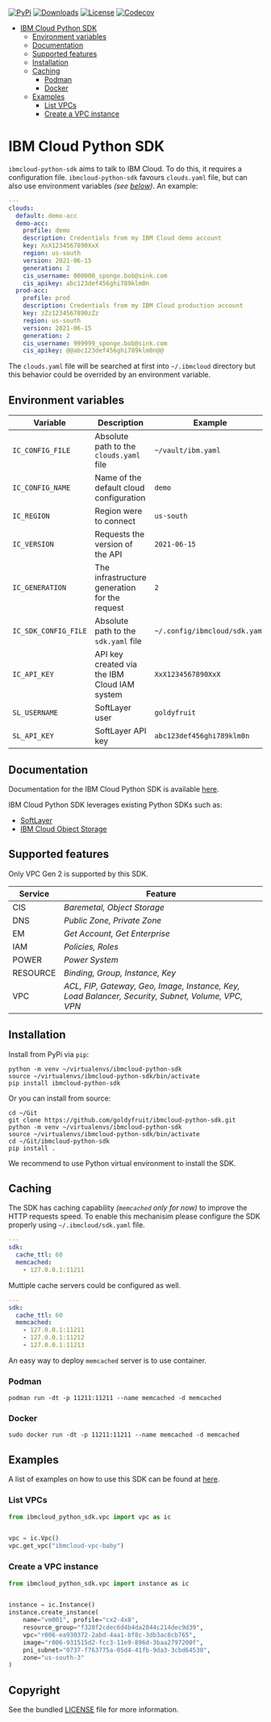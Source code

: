 
[![PyPi](https://img.shields.io/pypi/v/ibmcloud-python-sdk.svg)](https://pypi.org/project/ibmcloud-python-sdk)
[![Downloads](https://pepy.tech/badge/ibmcloud-python-sdk/month)](https://pepy.tech/project/ibmcloud-python-sdk)
[![License](https://img.shields.io/badge/License-Apache%202.0-blue.svg)](https://opensource.org/licenses/Apache-2.0)
[![Codecov](https://img.shields.io/codecov/c/github/jamesregis/ibmcloud-python-sdk)](https://app.codecov.io/gh/jamesregis/ibmcloud-python-sdk)

- [IBM Cloud Python SDK](#ibm-cloud-python-sdk)
  - [Environment variables](#environment-variables)
  - [Documentation](#documentation)
  - [Supported features](#supported-features)
  - [Installation](#installation)
  - [Caching](#caching)
    - [Podman](#podman)
    - [Docker](#docker)
  - [Examples](#examples)
    - [List VPCs](#list-vpcs)
    - [Create a VPC instance](#create-a-vpc-instance)

# IBM Cloud Python SDK

`ibmcloud-python-sdk` aims to talk to IBM Cloud. To do this, it requires a configuration file. `ibmcloud-python-sdk` favours `clouds.yaml` file, but can also use environment variables *(see [below](#environment-variables))*. An example:

```yaml
---
clouds:
  default: demo-acc
  demo-acc:
    profile: demo
    description: Credentials from my IBM Cloud demo account
    key: XxX1234567890XxX
    region: us-south
    version: 2021-06-15
    generation: 2
    cis_username: 000000_sponge.bob@sink.com
    cis_apikey: abc123def456ghi789klm0n
  prod-acc:
    profile: prod
    description: Credentials from my IBM Cloud production account
    key: zZz1234567890zZz
    region: us-south
    version: 2021-06-15
    generation: 2
    cis_username: 999999_sponge.bob@sink.com
    cis_apikey: @@abc123def456ghi789klm0n@@
```

The `clouds.yaml` file will be searched at first into `~/.ibmcloud` directory but this behavior could be overrided by an environment variable.

## Environment variables

| Variable           | Description | Example | Mandatory |
| ------------------ | ----------- | ------- | --------- |
| `IC_CONFIG_FILE`     | Absolute path to the `clouds.yaml` file | `~/vault/ibm.yaml` | [ ] |
| `IC_CONFIG_NAME`     | Name of the default cloud configuration | `demo` | [ ] |
| `IC_REGION`          | Region were to connect | `us-south` | [x] |
| `IC_VERSION`         | Requests the version of the API | `2021-06-15` | [x] |
| `IC_GENERATION`      | The infrastructure generation for the request | `2` | [x] |
| `IC_SDK_CONFIG_FILE` | Absolute path to the `sdk.yaml` file | `~/.config/ibmcloud/sdk.yaml` | [ ] |
| `IC_API_KEY`         | API key created via the IBM Cloud IAM system | `XxX1234567890XxX` | [x] |
| `SL_USERNAME`        | SoftLayer user | `goldyfruit` | [ ] |
| `SL_API_KEY`         | SoftLayer API key | `abc123def456ghi789klm0n` | [ ] |

## Documentation

Documentation for the IBM Cloud Python SDK is available [here](https://goldyfruit.github.io/ibmcloud-python-sdk).

IBM Cloud Python SDK leverages existing Python SDKs such as:

- [SoftLayer](https://github.com/softlayer/softlayer-python)
- [IBM Cloud Object Storage](https://github.com/IBM/ibm-cos-sdk-python)

## Supported features

Only VPC Gen 2 is supported by this SDK.

| Service  | Feature |
| -------- | ------- |
| CIS      | *Baremetal, Object Storage* |
| DNS      | *Public Zone, Private Zone* |
| EM       | *Get Account, Get Enterprise* |
| IAM      | *Policies, Roles* |
| POWER    | *Power System* |
| RESOURCE | *Binding, Group, Instance, Key* |
| VPC      | *ACL, FIP, Gateway, Geo, Image, Instance, Key, Load Balancer, Security, Subnet, Volume, VPC, VPN* |

## Installation

Install from PyPi via `pip`:

```shell
python -m venv ~/virtualenvs/ibmcloud-python-sdk
source ~/virtualenvs/ibmcloud-python-sdk/bin/activate
pip install ibmcloud-python-sdk
```

Or you can install from source:

```shell
cd ~/Git
git clone https://github.com/goldyfruit/ibmcloud-python-sdk.git
python -m venv ~/virtualenvs/ibmcloud-python-sdk
source ~/virtualenvs/ibmcloud-python-sdk/bin/activate
cd ~/Git/ibmcloud-python-sdk
pip install .
```

We recommend to use Python virtual environment to install the SDK.

## Caching

The SDK has caching capability *(`memcached` only for now)* to improve the HTTP requests speed. To enable this mechanisim please configure the SDK properly using `~/.ibmcloud/sdk.yaml` file.

```yaml
---
sdk:
  cache_ttl: 60
  memcached:
    - 127.0.0.1:11211
```

Muttiple cache servers could be configured as well.

```yaml
---
sdk:
  cache_ttl: 60
  memcached:
    - 127.0.0.1:11211
    - 127.0.0.1:11212
    - 127.0.0.1:11213
```

An easy way to deploy `memcached` server is to use container.

### Podman

```shell
podman run -dt -p 11211:11211 --name memcached -d memcached
```

### Docker

```shell
sudo docker run -dt -p 11211:11211 --name memcached -d memcached
```

## Examples

A list of examples on how to use this SDK can be found at [here](https://github.com/goldyfruit/ibmcloud-python-sdk/tree/main/examples).

### List VPCs

```python
from ibmcloud_python_sdk.vpc import vpc as ic


vpc = ic.Vpc()
vpc.get_vpc("ibmcloud-vpc-baby")
```

### Create a VPC instance

```python
from ibmcloud_python_sdk.vpc import instance as ic


instance = ic.Instance()
instance.create_instance(
    name="vm001", profile="cx2-4x8",
    resource_group="f328f2cdec6d4b4da2844c214dec9d39",
    vpc="r006-ea930372-2abd-4aa1-bf8c-3db3ac8cb765",
    image="r006-931515d2-fcc3-11e9-896d-3baa2797200f",
    pni_subnet="0737-f763775a-05d4-41fb-9da3-3cbd64530",
    zone="us-south-3"
)
```

## Copyright

See the bundled [LICENSE](https://github.com/goldyfruit/ibmcloud-python-sdk/blob/main/LICENSE) file for more information.
